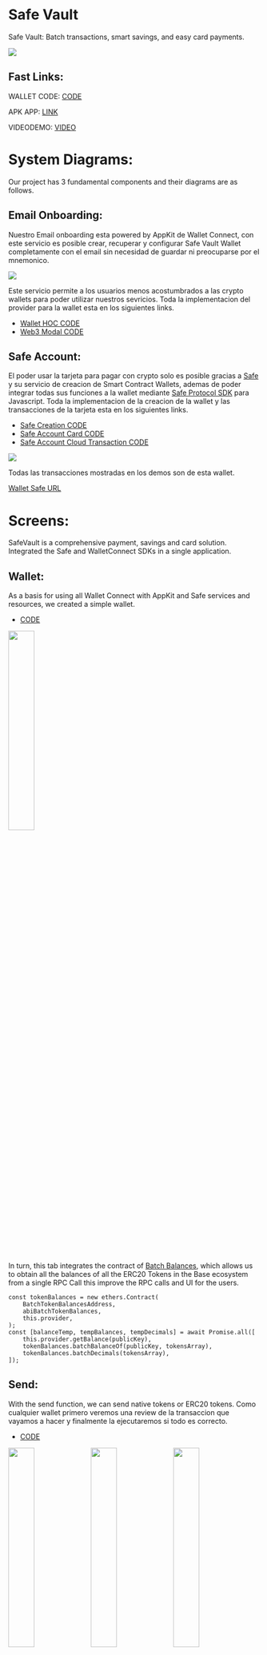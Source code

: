 # Safe Vault
 Safe Vault: Batch transactions, smart savings, and easy card payments.

<img src="https://i.ibb.co/YZ4RVPL/New-Project-2.png">

## Fast Links:

WALLET CODE: [CODE](./SafeVault/)

APK APP: [LINK](./SafeVault%20APK/app-release.apk)

VIDEODEMO: [VIDEO](Pending...)

# System Diagrams:

Our project has 3 fundamental components and their diagrams are as follows.

## Email Onboarding:

Nuestro Email onboarding esta powered by AppKit de Wallet Connect, con este servicio es posible crear, recuperar y configurar Safe Vault Wallet completamente con el email sin necesidad de guardar ni preocuparse por el mnemonico.

<img src="https://i.ibb.co/tYwKkLM/email-onboarding-drawio-1.png">

Este servicio permite a los usuarios menos acostumbrados a las crypto wallets para poder utilizar nuestros sevricios. Toda la implementacion del provider para la wallet esta en los siguientes links. 

- [Wallet HOC CODE](./SafeVault/src/utils/walletHOC.js)
- [Web3 Modal CODE](./SafeVault/src/App.js)

## Safe Account:

El poder usar la tarjeta para pagar con crypto solo es posible gracias a [Safe](https://safe.global/wallet) y su servicio de creacion de Smart Contract Wallets, ademas de poder integrar todas sus funciones a la wallet mediante [Safe Protocol SDK](https://docs.safe.global/sdk/protocol-kit) para Javascript. Toda la implementacion de la creacion de la wallet y las transacciones de la tarjeta esta en los siguientes links.  

- [Safe Creation CODE](./SafeVault/src/utils/transactionsModal.js)
- [Safe Account Card CODE](./SafeVault/src/screens/main/tabs/tab3.js)
- [Safe Account Cloud Transaction CODE](./Cloud%20Function/cardTransaction/index.js)

<img src="https://i.ibb.co/mT24HFz/safe-wallet-drawio.png">

Todas las transacciones mostradas en los demos son de esta wallet.

[Wallet Safe URL](https://app.safe.global/home?safe=base:0x25a990f1d53bA262d277c31d22f187384dD336E3)

# Screens:

SafeVault is a comprehensive payment, savings and card solution. Integrated the Safe and WalletConnect SDKs in a single application.

## Wallet:

As a basis for using all Wallet Connect with AppKit and Safe services and resources, we created a simple wallet.

- [CODE](./SafeVault/src/screens/main/tabs/tab1.js)

<img src="https://i.ibb.co/09YCRC8/vlcsnap-2024-08-15-22h50m56s289.png" width="32%">

In turn, this tab integrates the contract of [Batch Balances](./SafeVault/src/contracts/batchTokenBalances.js), which allows us to obtain all the balances of all the ERC20 Tokens in the Base ecosystem from a single RPC Call this improve the RPC calls and UI for the users.

    const tokenBalances = new ethers.Contract(
        BatchTokenBalancesAddress,
        abiBatchTokenBalances,
        this.provider,
    );
    const [balanceTemp, tempBalances, tempDecimals] = await Promise.all([
        this.provider.getBalance(publicKey),
        tokenBalances.batchBalanceOf(publicKey, tokensArray),
        tokenBalances.batchDecimals(tokensArray),
    ]);

## Send:

With the send function, we can send native tokens or ERC20 tokens. Como cualquier wallet primero veremos una review de la transaccion que vayamos a hacer y finalmente la ejecutaremos si todo es correcto. 

- [CODE](./SafeVault/src/screens/sendWallet/sendWallet.js)

<img src="https://i.ibb.co/CKccXtd/vlcsnap-2024-08-15-22h54m44s819.png" width="32%"> <img src="https://i.ibb.co/7ysBzwH/vlcsnap-2024-08-15-22h54m48s332.png" width="32%"> <img src="https://i.ibb.co/27hyxFX/vlcsnap-2024-08-15-22h55m27s600.png" width="32%">

Todas las transacciones son ejecutadas en el siguiente componente. 

- [CODE](./SafeVault/src/utils/transactionsModal.js)

## Receive:

With this screen, you can easily show your Wallet to receive funds, whether native tokens or ERC20. 

- [CODE](./SafeVault/src/screens/depositWallet/depositWallet.js) 

<img src="https://i.ibb.co/gPz7wqC/vlcsnap-2024-08-15-22h58m40s194.png" width="32%">

## Payment: 

In this tab we intend to make it the same as using a traditional POS, this allows us to enter the amount to be charged in American dollars and to be able to make the payment with one of our virtual cards. 

- [CODE](./SafeVault/src/screens/paymentWallet/paymentWallet.js)

<img src="https://i.ibb.co/qMh6hDC/Screenshot-20240816-000140.png" width="32%"> <img src="https://i.ibb.co/7zxW2Nm/Screenshot-20240816-000201.png" width="32%"> <img src="https://i.ibb.co/x5MSBTv/Screenshot-20240816-000150.png" width="32%">

As you can see, since it is an Safe Account Card, we can review the amount of money it has in all the available tokens to be able to make the payment with any of them, whether it is a native token or ERC20.

<img src="https://i.ibb.co/X4dnmdL/Screenshot-20240816-000219.png" width="32%"> <img src="https://i.ibb.co/yy4P70W/Screenshot-20240816-000232.png" width="32%"> <img src="https://i.ibb.co/xCh8kQN/Screenshot-20240816-000239.png" width="32%">

Finally, if our device has the option to print the purchase receipt, it can be printed immediately.

## Savings:

In the savings section, we can create our savings account, this account is linked to our main wallet account, meaning that our wallet will be the owner of it. 

- [CODE](./SafeVault/src/screens/main/tabs/tab2.js)

<img src="https://i.ibb.co/S3w3b3f/vlcsnap-2024-08-15-23h05m12s788.png" width="32%"> <img src="https://i.ibb.co/dKZpYB0/vlcsnap-2024-08-15-23h05m01s157.png" width="32%"> <img src="https://i.ibb.co/55jLcds/vlcsnap-2024-08-15-23h05m04s545.png" width="32%">

### Savings Protocol:

- Balanced Protocol, this protocol performs a weighted rounding according to the amount to be paid in the transaction, so that the larger the transaction, the greater the savings, in order not to affect the user. 

- [CODE](./SafeVault/src/utils/utils.js)

        export function balancedSavingToken(number, usd1, usd2) {
            const balance = number * usd1;
            let amount = 0;
            if (balance <= 1) {
                amount = 1;
            } else if (balance > 1 && balance <= 10) {
                amount = Math.ceil(balance);
            } else if (balance > 10 && balance <= 100) {
                const intBalance = parseInt(balance, 10);
                const value = parseInt(Math.round(intBalance).toString().slice(-2), 10);
                let unit = parseInt(Math.round(intBalance).toString().slice(-1), 10);
                let decimal = parseInt(Math.round(intBalance).toString().slice(-2, -1), 10);
                if (unit < 5) {
                unit = '5';
                decimal = decimal.toString();
                } else {
                unit = '0';
                decimal = (decimal + 1).toString();
                }
                amount = intBalance - value + parseInt(decimal + unit, 10);
            } else if (balance > 100) {
                const intBalance = parseInt(Math.floor(balance / 10), 10);
                amount = (intBalance + 1) * 10;
            }
            return new Decimal(amount).sub(new Decimal(balance)).div(usd2).toNumber();
        }

- Percentage protocol, unlike the previous protocol, this one aims to always save a percentage selected in the UI. 

- [CODE](./SafeVault/src/utils/utils.js)

        export function percentageSaving(number, percentage) {
            return number * (percentage / 100);
        }

## Cards:

Finally, in the cards section, we can create a virtual card, which will help us make payments without the need for our wallet directly with a physical card in any POS terminal with SafeVault. 

- [CODE](./SafeVault/src/utils/transactionsModal.js)

<img src="https://i.ibb.co/Wp9GzFq/Screenshot-20240815-230619.png" width="32%"> <img src="https://i.ibb.co/yXzwVt1/Screenshot-20240815-230622.png" width="32%"> <img src="https://i.ibb.co/GxB9QzL/Screenshot-20240815-230633.png" width="32%">

With a multi-owner smart contract account, the user maintains full ownership and control of their assets, the only way to make payments from this card without the user wallet, is through the physical card. And all transactions are encrypted using SHA256. 

- [CODE](./Cloud%20Function/cardTransaction/index.js)